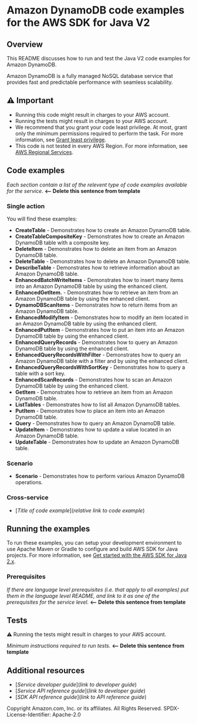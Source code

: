 # Amazon DynamoDB code examples for the AWS SDK for Java V2

## Overview
This README discusses how to run and test the Java V2 code examples for Amazon DynamoDB.

Amazon DynamoDB is a fully managed NoSQL database service that provides fast and predictable performance with seamless scalability.

## ⚠️ Important
* Running this code might result in charges to your AWS account. 
* Running the tests might result in charges to your AWS account.
*  We recommend that you grant your code least privilege. At most, grant only the minimum permissions required to perform the task. For more information, see [Grant least privilege](https://docs.aws.amazon.com/IAM/latest/UserGuide/best-practices.html#grant-least-privilege). 
* This code is not tested in every AWS Region. For more information, see [AWS Regional Services](https://aws.amazon.com/about-aws/global-infrastructure/regional-product-services).
## Code examples
*Each section contain a list of the relevent type of code examples available for the service.* **<-- Delete this sentence from template**
### Single action

You will find these examples: 

- **CreateTable** - Demonstrates how to create an Amazon DynamoDB table.
- **CreateTableCompositeKey** - Demonstrates how to create an Amazon DynamoDB table with a composite key.
- **DeleteItem** - Demonstrates how to delete an item from an Amazon DynamoDB table.
- **DeleteTable** - Demonstrates how to delete an Amazon DynamoDB table.
- **DescribeTable** - Demonstrates how to retrieve information about an Amazon DynamoDB table.
- **EnhancedBatchWriteItems** - Demonstrates how to insert many items into an Amazon DynamoDB table by using the enhanced client.
- **EnhancedGetItem.** - Demonstrates how to retrieve an item from an Amazon DynamoDB table by using the enhanced client.
- **DynamoDBScanItems** - Demonstrates how to return items from an Amazon DynamoDB table.
- **EnhancedModifyItem** - Demonstrates how to modify an item located in an Amazon DynamoDB table by using the enhanced client.
- **EnhancedPutItem** - Demonstrates how to put an item into an Amazon DynamoDB table by using the enhanced client.
- **EnhancedQueryRecords** - Demonstrates how to query an Amazon DynamoDB table by using the enhanced client.
- **EnhancedQueryRecordsWithFilter** - Demonstrates how to query an Amazon DynamoDB table with a filter and by using the enhanced client.
- **EnhancedQueryRecordsWithSortKey** - Demonstrates how to query a table with a sort key.
- **EnhancedScanRecords** - Demonstrates how to scan an Amazon DynamoDB table by using the enhanced client.
- **GetItem** - Demonstrates how to retrieve an item from an Amazon DynamoDB table.
- **ListTables** - Demonstrates how to list all Amazon DynamoDB tables.
- **PutItem** - Demonstrates how to place an item into an Amazon DynamoDB table.
- **Query** - Demonstrates how to query an Amazon DynamoDB table.
- **UpdateItem** - Demonstrates how to update a value located in an Amazon DynamoDB table.
- **UpdateTable** - Demonstrates how to update an Amazon DynamoDB table.

### Scenario
* **Scenario** - Demonstrates how to perform various Amazon DynamoDB operations.

### Cross-service

* [*Title of code example*](*relative link to code example*)

## Running the examples
To run these examples, you can setup your development environment to use Apache Maven or Gradle to configure and build AWS SDK for Java projects. For more information, 
see [Get started with the AWS SDK for Java 2.x](https://docs.aws.amazon.com/sdk-for-java/latest/developer-guide/get-started.html). 

### Prerequisites
*If there are language level prerequisites (i.e. that apply to all examples) put them in the language level README, and link to it as one of the prerequisites for the service level.* **<-- Delete this sentence from template**
## Tests
⚠️ Running the tests might result in charges to your AWS account.

*Minimum instructions required to run tests.* **<-- Delete this sentence from template**

## Additional resources
* [*Service developer guide*](*link to developer guide*)
* [*Service API reference guide*](*link to developer guide*)
* [*SDK API reference guide*](*link to API reference guide*) 

Copyright Amazon.com, Inc. or its affiliates. All Rights Reserved. SPDX-License-Identifier: Apache-2.0
